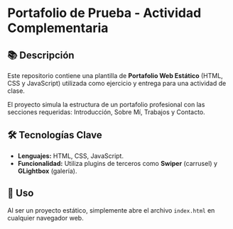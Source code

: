 # Portafolio de Prueba - Actividad Complementaria

## 📚 Descripción

Este repositorio contiene una plantilla de **Portafolio Web Estático** (HTML, CSS y JavaScript) utilizada como ejercicio y entrega para una actividad de clase.

El proyecto simula la estructura de un portafolio profesional con las secciones requeridas: Introducción, Sobre Mí, Trabajos y Contacto.

## 🛠️ Tecnologías Clave

* **Lenguajes:** HTML, CSS, JavaScript.
* **Funcionalidad:** Utiliza plugins de terceros como **Swiper** (carrusel) y **GLightbox** (galería).

## 🚀 Uso

Al ser un proyecto estático, simplemente abre el archivo `index.html` en cualquier navegador web.
